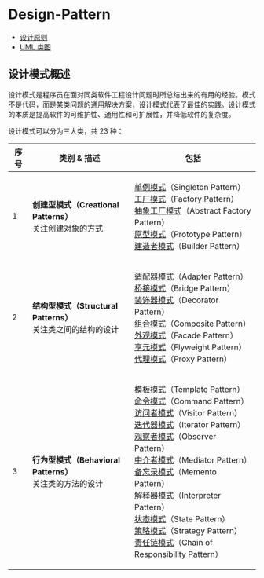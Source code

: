 # Design-Pattern

* [设计原则](design-principles.md)
* [UML 类图](uml.md)

## 设计模式概述

设计模式是程序员在面对同类软件工程设计问题时所总结出来的有用的经验。模式不是代码，而是某类问题的通用解决方案，设计模式代表了最佳的实践。设计模式的本质是提高软件的可维护性、通用性和可扩展性，并降低软件的复杂度。

设计模式可以分为三大类，共 23 种：

| 序号 | 类别 & 描述                                                           | 包括                                                                                                                                                                                                                                                                                                                                                                                                                                                                                                              |
| -- | ----------------------------------------------------------------- | --------------------------------------------------------------------------------------------------------------------------------------------------------------------------------------------------------------------------------------------------------------------------------------------------------------------------------------------------------------------------------------------------------------------------------------------------------------------------------------------------------------- |
| 1  | <p><strong>创建型模式（Creational Patterns）</strong><br>关注创建对象的方式</p>   | <p><a href="creational-patterns/singleton-pattern.md">单例模式</a>（Singleton Pattern）<br><a href="creational-patterns/factory-pattern.md">工厂模式</a>（Factory Pattern）<br><a href="creational-patterns/factory-pattern.md#抽象工厂模式">抽象工厂模式</a>（Abstract Factory Pattern）<br><a href="creational-patterns/prototype-pattern.md">原型模式</a>（Prototype Pattern）<br><a href="creational-patterns/builder-pattern.md">建造者模式</a>（Builder Pattern）</p>                                                                            |
| 2  | <p><strong>结构型模式（Structural Patterns）</strong><br>关注类之间的结构的设计</p> | <p><a href="structural-patterns/adapter-pattern.md">适配器模式</a>（Adapter Pattern）<br><a href="./">桥接模式</a>（Bridge Pattern）<br><a href="./">装饰器模式</a>（Decorator Pattern）<br><a href="./">组合模式</a>（Composite Pattern）<br><a href="./">外观模式</a>（Facade Pattern）<br><a href="./">享元模式</a>（Flyweight Pattern）<br><a href="./">代理模式</a>（Proxy Pattern）</p>                                                                                                                                                               |
| 3  | <p><strong>行为型模式（Behavioral Patterns）</strong><br>关注类的方法的设计</p>   | <p><a href="./">模板模式</a>（Template Pattern）<br><a href="./">命令模式</a>（Command Pattern）<br><a href="./">访问者模式</a>（Visitor Pattern）<br><a href="./">迭代器模式</a>（Iterator Pattern）<br><a href="./">观察者模式</a>（Observer Pattern）<br><a href="./">中介者模式</a>（Mediator Pattern）<br><a href="./">备忘录模式</a>（Memento Pattern）<br><a href="./">解释器模式</a>（Interpreter Pattern）<br><a href="./">状态模式</a>（State Pattern）<br><a href="./">策略模式</a>（Strategy Pattern）<br><a href="./">责任链模式</a>（Chain of Responsibility Pattern）</p> |
